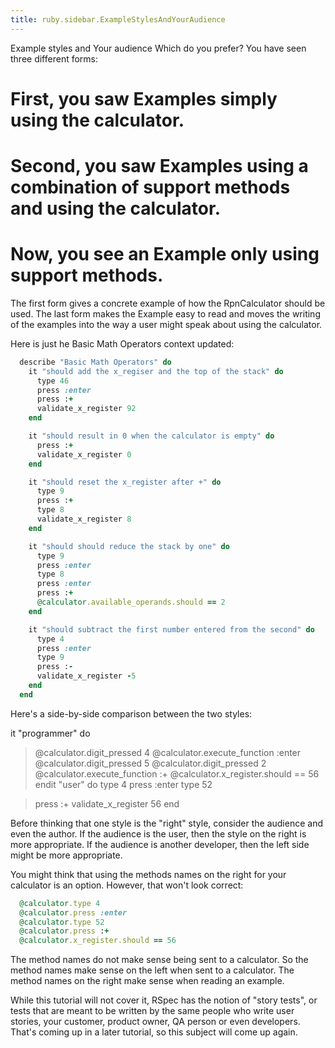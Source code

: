 ```yaml
---
title: ruby.sidebar.ExampleStylesAndYourAudience
---
```

<span class="sidebar_title"> Example styles and Your audience</span>
Which do you prefer? You have seen three different forms:
# First, you saw Examples simply using the calculator.
# Second, you saw Examples using a combination of support methods and using the calculator.
# Now, you see an Example only using support methods.

The first form gives a concrete example of how the RpnCalculator should be used. The last form makes the Example easy to read and moves the writing of the examples into the way a user might speak about using the calculator.

Here is just he Basic Math Operators context updated:
```ruby
  describe "Basic Math Operators" do
    it "should add the x_regiser and the top of the stack" do
      type 46
      press :enter
      press :+
      validate_x_register 92
    end

    it "should result in 0 when the calculator is empty" do
      press :+
      validate_x_register 0
    end

    it "should reset the x_register after +" do
      type 9
      press :+
      type 8
      validate_x_register 8
    end

    it "should should reduce the stack by one" do
      type 9
      press :enter
      type 8
      press :enter
      press :+
      @calculator.available_operands.should == 2
    end

    it "should subtract the first number entered from the second" do
      type 4
      press :enter
      type 9
      press :-
      validate_x_register -5
    end
  end
```
Here's a side-by-side comparison between the two styles:

<span class="left_column">it "programmer" do
> @calculator.digit_pressed 4
> @calculator.execute_function :enter
> @calculator.digit_pressed 5
> @calculator.digit_pressed 2    
> @calculator.execute_function :+
> @calculator.x_register.should == 56
end</span><span class="right_column">it "user" do
> type 4
>  press :enter
>  type 52

> press :+
> validate_x_register 56
end
</span>
<span class="column_end">
Before thinking that one style is the "right" style, consider the audience and even the author. If the audience is the user, then the style on the right is more appropriate. If the audience is another developer, then the left side might be more appropriate.</span>

You might think that using the methods names on the right for your calculator is an option. However, that won't look correct:
```ruby
  @calculator.type 4
  @calculator.press :enter
  @calculator.type 52
  @calculator.press :+
  @calculator.x_register.should == 56
```
The method names do not make sense being sent to a calculator. So the method names make sense on the left when sent to a calculator. The method names on the right make sense when reading an example. 

While this tutorial will not cover it, RSpec has the notion of "story tests", or tests that are meant to be written by the same people who write user stories, your customer, product owner, QA person or even developers. That's coming up in a later tutorial, so this subject will come up again.
 
